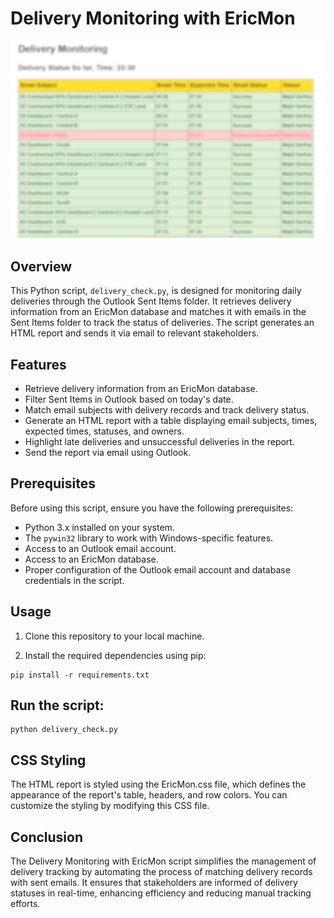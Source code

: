 # Delivery Monitoring with EricMon

![Delivery Monitoring](delivery_monitoring.png)

## Overview

This Python script, `delivery_check.py`, is designed for monitoring daily deliveries through the Outlook Sent Items folder. It retrieves delivery information from an EricMon database and matches it with emails in the Sent Items folder to track the status of deliveries. The script generates an HTML report and sends it via email to relevant stakeholders.

## Features

- Retrieve delivery information from an EricMon database.
- Filter Sent Items in Outlook based on today's date.
- Match email subjects with delivery records and track delivery status.
- Generate an HTML report with a table displaying email subjects, times, expected times, statuses, and owners.
- Highlight late deliveries and unsuccessful deliveries in the report.
- Send the report via email using Outlook.

## Prerequisites

Before using this script, ensure you have the following prerequisites:

- Python 3.x installed on your system.
- The `pywin32` library to work with Windows-specific features.
- Access to an Outlook email account.
- Access to an EricMon database.
- Proper configuration of the Outlook email account and database credentials in the script.

## Usage

1. Clone this repository to your local machine.

2. Install the required dependencies using pip:

```
pip install -r requirements.txt
```
## Run the script:
```
python delivery_check.py
```

## CSS Styling
The HTML report is styled using the EricMon.css file, which defines the appearance of the report's table, headers, and row colors. You can customize the styling by modifying this CSS file.

## Conclusion
The Delivery Monitoring with EricMon script simplifies the management of delivery tracking by automating the process of matching delivery records with sent emails. It ensures that stakeholders are informed of delivery statuses in real-time, enhancing efficiency and reducing manual tracking efforts.